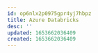 ```yaml
---
id: op6nlx2p0975gpr4yj7hbpz
title: Azure Databricks
desc: ''
updated: 1653662036409
created: 1653662036409
---
```


